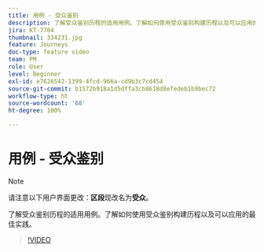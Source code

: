 ```yaml
---
title: 用例 - 受众鉴别
description: 了解受众鉴别历程的适用用例。了解如何使用受众鉴别构建历程以及可以应用的最佳实践。
jira: KT-7704
thumbnail: 334231.jpg
feature: Journeys
doc-type: feature video
team: PM
role: User
level: Beginner
exl-id: e7626542-1399-4fcd-966a-cd9b3c7cd454
source-git-commit: b1572b918a1d5dffa3cb8618d8efedeb1b9bec72
workflow-type: ht
source-wordcount: '68'
ht-degree: 100%

---
```


# 用例 - 受众鉴别

>[!NOTE]
>请注意以下用户界面更改：**区段**&#x200B;现改名为&#x200B;**受众**。

了解受众鉴别历程的适用用例。了解如何使用受众鉴别构建历程以及可以应用的最佳实践。

>[!VIDEO](https://video.tv.adobe.com/v/334231?quality=12&learn=on)

